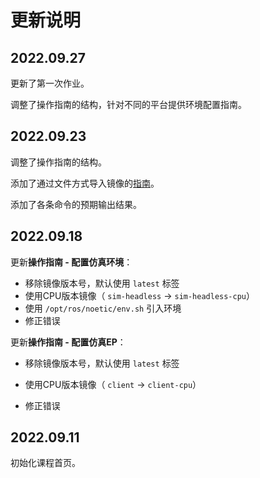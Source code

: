 # 更新说明

## 2022.09.27

更新了第一次作业。

调整了操作指南的结构，针对不同的平台提供环境配置指南。

## 2022.09.23

调整了操作指南的结构。

添加了通过文件方式导入镜像的[指南](./how-to/prepare-images.md)。

添加了各条命令的预期输出结果。

## 2022.09.18

更新**操作指南 - 配置仿真环境**：

* 移除镜像版本号，默认使用 `latest` 标签
* 使用CPU版本镜像（ `sim-headless` -> `sim-headless-cpu`）
* 使用 `/opt/ros/noetic/env.sh` 引入环境
* 修正错误

更新**操作指南 - 配置仿真EP**：

* 移除镜像版本号，默认使用 `latest` 标签

* 使用CPU版本镜像（ `client` -> `client-cpu`）
* 修正错误

## 2022.09.11

初始化课程首页。

